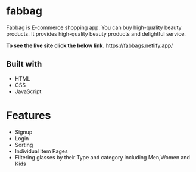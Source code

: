 # fabbag
Fabbag is E-commerce shopping app. You can buy high-quality beauty products. It provides high-quality beauty products and delightful service. 

**To see the live site click the below link.**
https://fabbags.netlify.app/

## Built with
<ul>
  <li>HTML</li>
  <li>CSS</li>
  <li>JavaScript</li>
</ul>

# Features
<ul>
  <li>Signup</li>
  <li>Login</li>
    <li>Sorting</li>
  <li>Individual Item Pages</li>
  <li>Filtering glasses by their Type and category including Men,Women and Kids</li>
</ul>
